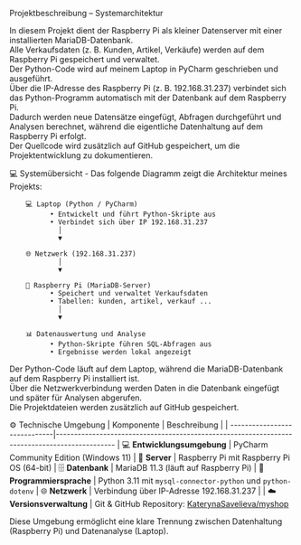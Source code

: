Projektbeschreibung – Systemarchitektur

In diesem Projekt dient der Raspberry Pi als kleiner Datenserver mit einer installierten MariaDB-Datenbank.  
Alle Verkaufsdaten (z. B. Kunden, Artikel, Verkäufe) werden auf dem Raspberry Pi gespeichert und verwaltet.  
Der Python-Code wird auf meinem Laptop in PyCharm geschrieben und ausgeführt.  
Über die IP-Adresse des Raspberry Pi (z. B. 192.168.31.237) verbindet sich das Python-Programm automatisch mit der Datenbank auf dem Raspberry Pi.  
Dadurch werden neue Datensätze eingefügt, Abfragen durchgeführt und Analysen berechnet, während die eigentliche Datenhaltung auf dem Raspberry Pi erfolgt.  
Der Quellcode wird zusätzlich auf GitHub gespeichert, um die Projektentwicklung zu dokumentieren.


💻 Systemübersicht - Das folgende Diagramm zeigt die Architektur meines Projekts:


        💻 Laptop (Python / PyCharm)
              • Entwickelt und führt Python-Skripte aus
              • Verbindet sich über IP 192.168.31.237
                │
                ▼
        
        🌐 Netzwerk (192.168.31.237)
                │
                ▼
        
        🍓 Raspberry Pi (MariaDB-Server)
              • Speichert und verwaltet Verkaufsdaten 
              • Tabellen: kunden, artikel, verkauf ... 
                │
                ▼
        
        📊 Datenauswertung und Analyse
              • Python-Skripte führen SQL-Abfragen aus
              • Ergebnisse werden lokal angezeigt


Der Python-Code läuft auf dem Laptop, während die MariaDB-Datenbank auf dem Raspberry Pi installiert ist.  
Über die Netzwerkverbindung werden Daten in die Datenbank eingefügt und später für Analysen abgerufen.  
Die Projektdateien werden zusätzlich auf GitHub gespeichert.


⚙️ Technische Umgebung
| Komponente                   | Beschreibung                                                      	                                          |
| -----------------------------|----------------------------------------------------------------------------------------------
| 💻 **Entwicklungsumgebung** | PyCharm Community Edition (Windows 11) 
| 🍓 **Server**               | Raspberry Pi  mit Raspberry Pi OS (64-bit) 
| 🗄️ **Datenbank**            | MariaDB 11.3 (läuft auf Raspberry Pi) 
| 🐍 **Programmiersprache**   | Python 3.11 mit `mysql-connector-python` und `python-dotenv` 
| 🌐 **Netzwerk**             | Verbindung über IP-Adresse 192.168.31.237 |
| ☁️ **Versionsverwaltung**   | Git & GitHub Repository: [KaterynaSavelieva/myshop](https://github.com/KaterynaSavelieva/myshop) 

Diese Umgebung ermöglicht eine klare Trennung zwischen Datenhaltung (Raspberry Pi) und Datenanalyse (Laptop).
